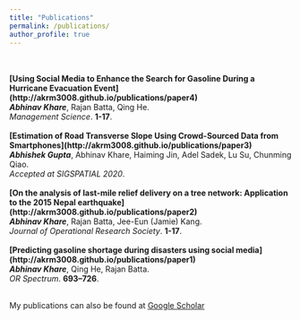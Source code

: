 ```yaml
---
title: "Publications"
permalink: /publications/
author_profile: true
---
```


 <br>
 <br>
 <b>[Using Social Media to Enhance the Search for Gasoline During a Hurricane Evacuation Event](http://akrm3008.github.io/publications/paper4)</b> <br> 
 <b><i>Abhinav Khare</i></b>, Rajan Batta, Qing He.<br>
 <i>Management Science</i>. <b>1-17</b>.
 <br>
 <br>
 <b>[Estimation of Road Transverse Slope Using Crowd-Sourced Data from Smartphones](http://akrm3008.github.io/publications/paper3)</b> <br> 
 <b><i>Abhishek Gupta</i></b>, Abhinav Khare, Haiming Jin, Adel Sadek, Lu Su, Chunming Qiao.<br>
 <i>Accepted at SIGSPATIAL 2020</i>.
 <br>
 <br>
 <b>[On the analysis of last-mile relief delivery on a tree network: Application to the 2015 Nepal earthquake](http://akrm3008.github.io/publications/paper2)</b> <br> 
 <b><i>Abhinav Khare</i></b>, Rajan Batta, Jee-Eun (Jamie) Kang.<br>
 <i>Journal of Operational Research Society</i>. <b>1-17</b>.
 <br>
 <br>
 <b>[Predicting gasoline shortage during disasters using social media](http://akrm3008.github.io/publications/paper1)</b> <br> 
 <b><i>Abhinav Khare</i></b>, Qing He, Rajan Batta.<br>
 <i>OR Spectrum</i>. <b>693–726</b>.
 <br>
 <br>



 My publications can also be found at [Google Scholar](https://scholar.google.com/citations?user=XOywifwAAAAJ&hl=en&authuser=1)<br>
